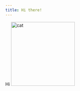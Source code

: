 ```yaml
---
title: Hi there!
---
```


Hi
<img src="https://tvax4.sinaimg.cn/large/008rnVWjgy1h4uz355rlqj30ed0dd754.jpg" alt="cat" width="200">



